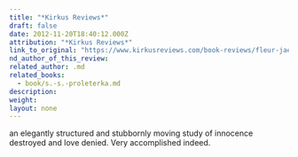 ```yaml
---
title: "*Kirkus Reviews*"
draft: false
date: 2012-11-20T18:40:12.000Z
attribution: "*Kirkus Reviews*"
link_to_original: "https://www.kirkusreviews.com/book-reviews/fleur-jaeggy/ss-proleterka/#review"
nd_author_of_this_review:
related_author: .md
related_books:
  - book/s.-s.-proleterka.md
description:
weight:
layout: none
---
```

an elegantly structured and stubbornly moving study of innocence destroyed and love denied. Very accomplished indeed.


